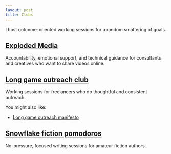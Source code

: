 ```yaml
---
layout: post
title: Clubs
---
```


I host outcome-oriented working sessions for a random smattering of goals.

## [Exploded Media](https://explodedmedia.com/)
Accountability, emotional support, and technical guidance for consultants and creatives who want to share videos online.

## [Long game outreach club](https://lu.ma/long-game)
Working sessions for freelancers who do thoughtful and consistent outreach.

You might also like:

- [Long game outreach manifesto](/long-game-outreach-manifesto)

## [Snowflake fiction pomodoros](https://lu.ma/fiction-pomodoros)
No-pressure, focused writing sessions for amateur fiction authors.

